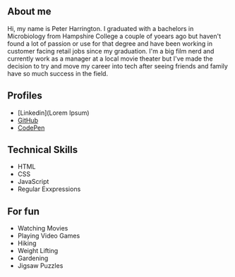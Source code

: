 ##  About me 

Hi, my name is Peter Harrington. I graduated with a bachelors in Microbiology from Hampshire College a couple of yoears ago but haven't found a lot of passion or use for that degree and have been working in customer facing retail jobs since my graduation. I'm a big film nerd and currently work as a manager at a local movie theater but I've made the decision to try and move my career into tech after seeing friends and family have so much success in the field.

## Profiles
* [Linkedin](Lorem Ipsum)
* [GitHub](https://github.com/Emeralds99)
* [CodePen](https://codepen.io/peter-harrington)

## Technical Skills
* HTML
* CSS
* JavaScript
* Regular Exxpressions

## For fun

- Watching Movies
- Playing Video Games
- Hiking 
- Weight Lifting
- Gardening
- Jigsaw Puzzles